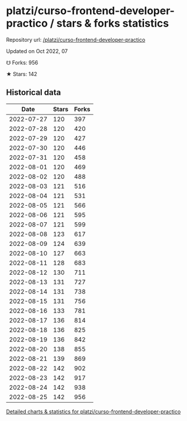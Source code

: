 # platzi/curso-frontend-developer-practico / stars & forks statistics

Repository url: [/platzi/curso-frontend-developer-practico](https://github.com/platzi/curso-frontend-developer-practico)

Updated on Oct 2022, 07

☋ Forks: 956

★ Stars: 142

## Historical data
| Date | Stars | Forks |
|------|-------|-------|
| 2022-07-27 | 120 | 397 | 
| 2022-07-28 | 120 | 420 | 
| 2022-07-29 | 120 | 427 | 
| 2022-07-30 | 120 | 446 | 
| 2022-07-31 | 120 | 458 | 
| 2022-08-01 | 120 | 469 | 
| 2022-08-02 | 120 | 488 | 
| 2022-08-03 | 121 | 516 | 
| 2022-08-04 | 121 | 531 | 
| 2022-08-05 | 121 | 566 | 
| 2022-08-06 | 121 | 595 | 
| 2022-08-07 | 121 | 599 | 
| 2022-08-08 | 123 | 617 | 
| 2022-08-09 | 124 | 639 | 
| 2022-08-10 | 127 | 663 | 
| 2022-08-11 | 128 | 683 | 
| 2022-08-12 | 130 | 711 | 
| 2022-08-13 | 131 | 727 | 
| 2022-08-14 | 131 | 738 | 
| 2022-08-15 | 131 | 756 | 
| 2022-08-16 | 133 | 781 | 
| 2022-08-17 | 136 | 814 | 
| 2022-08-18 | 136 | 825 | 
| 2022-08-19 | 136 | 842 | 
| 2022-08-20 | 138 | 855 | 
| 2022-08-21 | 139 | 869 | 
| 2022-08-22 | 142 | 902 | 
| 2022-08-23 | 142 | 917 | 
| 2022-08-24 | 142 | 938 | 
| 2022-08-25 | 142 | 956 | 


[Detailed charts & statistics for platzi/curso-frontend-developer-practico](https://reviewgithub.com/rep/platzi/curso-frontend-developer-practico)
